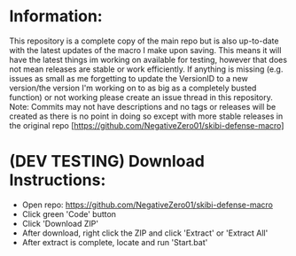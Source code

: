 # Information:
This repository is a complete copy of the main repo but is also up-to-date with the latest updates of the macro I make upon saving.
This means it will have the latest things im working on available for testing, however that does not mean releases are stable or work efficiently.
If anything is missing (e.g. issues as small as me forgetting to update the VersionID to a new version/the version I'm working on to as big as a completely busted function) or not working please create an issue thread in this repository.
Note: Commits may not have descriptions and no tags or releases will be created as there is no point in doing so except with more stable releases in the original repo [https://github.com/NegativeZero01/skibi-defense-macro]

# (DEV TESTING) Download Instructions:
- Open repo: https://github.com/NegativeZero01/skibi-defense-macro
- Click green 'Code' button
- Click 'Download ZIP'
- After download, right click the ZIP and click 'Extract' or 'Extract All'
- After extract is complete, locate and run 'Start.bat'
